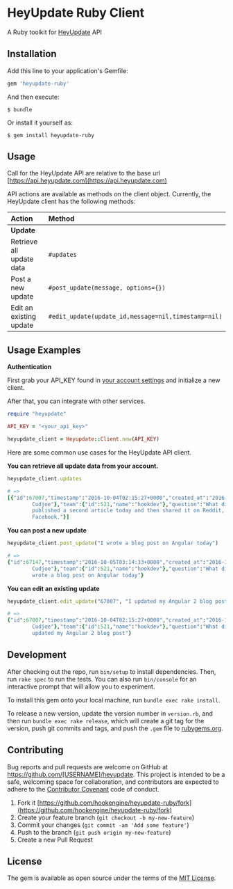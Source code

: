# HeyUpdate Ruby Client

A Ruby toolkit for [HeyUpdate]() API

## Installation

Add this line to your application's Gemfile:

```ruby
gem 'heyupdate-ruby'
```

And then execute:

    $ bundle

Or install it yourself as:

    $ gem install heyupdate-ruby

## Usage

Call for the HeyUpdate API are relative to the base url
[https://api.heyupdate.com](https://api.heyupdate.com)

API actions are available as methods on the client object. Currently, the
HeyUpdate client has the following methods:

| Action               	                   | Method             					                           |
|:-----------------------------------------|:--------------------------------------------------------|
| **Update**                               |                   					                             |
| Retrieve all update data          	     | `#updates`                                              |
| Post a new update         	             | `#post_update(message, options={})`                     |
| Edit an existing update   	             | `#edit_update(update_id,message=nil,timestamp=nil)`     |

## Usage Examples

**Authentication**

First grab your API_KEY found in [your account settings](https://hookdev.heyupdate.com/user/settings) and initialize a new client.

After that, you can integrate with other services.

```ruby
require "heyupdate"

API_KEY = "<your_api_key>"

heyupdate_client = Heyupdate::Client.new(API_KEY)
```

Here are some common use cases for the HeyUpdate API client.

**You can retrieve all update data from your account.**

```ruby
heyupdate_client.updates

# =>
[{"id":67007,"timestamp":"2016-10-04T02:15:27+0000","created_at":"2016-10-04T02:15:27+0000","updated_at":"2016-10-04T02:15:27+0000","user":{"id":1311,"email":"rkcudjoe+dev@hookengine.com","name":"Raymond
        Cudjoe"},"team":{"id":521,"name":"hookdev"},"question":"What did you do today?","message":"I
        published a second article today and then shared it on Reddit, Twitter and
        Facebook."}]
```

**You can post a new update**

```ruby
heyupdate_client.post_update("I wrote a blog post on Angular today")

# =>
{"id":67147,"timestamp":"2016-10-05T03:14:33+0000","created_at":"2016-10-05T03:14:33+0000","updated_at":"2016-10-05T03:14:33+0000","user":{"id":1311,"email":"rkcudjoe+dev@hookengine.com","name":"Raymond
        Cudjoe"},"team":{"id":521,"name":"hookdev"},"question":"What did you do today?","message":"I
        wrote a blog post on Angular today"}
```

**You can edit an existing update**

```ruby
heyupdate_client.edit_update("67007", "I updated my Angular 2 blog post")

# =>
{"id":67007,"timestamp":"2016-10-04T02:15:27+0000","created_at":"2016-10-04T02:15:27+0000","updated_at":"2016-10-05T03:10:18+0000","user":{"id":1311,"email":"rkcudjoe+dev@hookengine.com","name":"Raymond
        Cudjoe"},"team":{"id":521,"name":"hookdev"},"question":"What did you do today?","message":"I
        updated my Angular 2 blog post"}
```

## Development

After checking out the repo, run `bin/setup` to install dependencies. Then, run `rake spec` to run the tests. You can also run `bin/console` for an interactive prompt that will allow you to experiment.

To install this gem onto your local machine, run `bundle exec rake install`.

To release a new version, update the version number in `version.rb`, and then run `bundle exec rake release`, which will create a git tag for the version, push git commits and tags, and push the `.gem` file to [rubygems.org](https://rubygems.org).

## Contributing

Bug reports and pull requests are welcome on GitHub at https://github.com/[USERNAME]/heyupdate. This project is intended to be a safe, welcoming space for collaboration, and contributors are expected to adhere to the [Contributor Covenant](http://contributor-covenant.org) code of conduct.

1. Fork it [https://github.com/hookengine/heyupdate-ruby/fork](https://github.com/hookengine/heyupdate-ruby/fork)
2. Create your feature branch (`git checkout -b my-new-feature`)
3. Commit your changes (`git commit -am 'Add some feature'`)
4. Push to the branch (`git push origin my-new-feature`)
5. Create a new Pull Request

## License

The gem is available as open source under the terms of the [MIT License](http://opensource.org/licenses/MIT).
